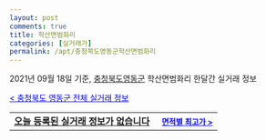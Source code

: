 ```yaml
---
layout: post
comments: true
title: 학산면범화리
categories: [실거래가]
permalink: /apt/충청북도영동군학산면범화리
---
```


2021년 09월 18일 기준, <a href="/apt/충청북도영동군">충청북도영동군</a> 학산면범화리 한달간 실거래 정보

<a style="color: blue;" href="/apt/충청북도영동군">< 충청북도 영동군 전체 실거래 정보</a>
<!---- start ---->
<table>
  <tr>
    <td colspan="4" style="font-weight: bold;"><a href="/apt/충청북도영동군학산면범화리{name_without_space}">오늘 등록된 실거래 정보가 없습니다</a> &nbsp;&nbsp;&nbsp; <a style="color: blue; font-size: smaller;" href="/apt/충청북도영동군학산면범화리{name_without_space}">면적별 최고가 ></a></td>
  </tr>
    
</table>
<!---- end ---->
    